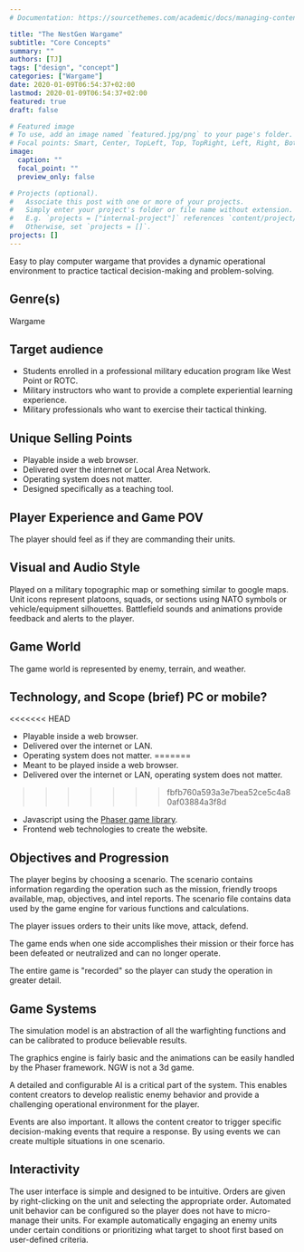 ```yaml
---
# Documentation: https://sourcethemes.com/academic/docs/managing-content/

title: "The NestGen Wargame"
subtitle: "Core Concepts"
summary: ""
authors: [TJ]
tags: ["design", "concept"]
categories: ["Wargame"]
date: 2020-01-09T06:54:37+02:00
lastmod: 2020-01-09T06:54:37+02:00
featured: true
draft: false

# Featured image
# To use, add an image named `featured.jpg/png` to your page's folder.
# Focal points: Smart, Center, TopLeft, Top, TopRight, Left, Right, BottomLeft, Bottom, BottomRight.
image:
  caption: ""
  focal_point: ""
  preview_only: false

# Projects (optional).
#   Associate this post with one or more of your projects.
#   Simply enter your project's folder or file name without extension.
#   E.g. `projects = ["internal-project"]` references `content/project/deep-learning/index.md`.
#   Otherwise, set `projects = []`.
projects: []
---
```

Easy to play computer wargame that provides a dynamic operational environment to
practice tactical decision-making and problem-solving. 

## Genre(s)
Wargame

## Target audience
- Students enrolled in a professional military education program like West Point or ROTC. 
- Military instructors who want to provide a complete experiential learning experience. 
- Military professionals who want to exercise their tactical thinking.

## Unique Selling Points
- Playable inside a web browser.
- Delivered over the internet or Local Area Network.
- Operating system does not matter.
- Designed specifically as a teaching tool.

## Player Experience and Game POV
The player should feel as if they are commanding their units.

## Visual and Audio Style
Played on a military topographic map or something similar to google maps. Unit icons represent platoons, squads, or sections using NATO symbols or vehicle/equipment silhouettes. Battlefield sounds and animations provide feedback and alerts to the player.

## Game World 
The game world is represented by enemy, terrain, and weather. 

## Technology, and Scope (brief) PC or mobile?
<<<<<<< HEAD
- Playable inside a web browser.
- Delivered over the internet or LAN.
- Operating system does not matter.
=======
- Meant to be played inside a web browser.
- Delivered over the internet or LAN, operating system does not matter.
>>>>>>> fbfb760a593a3e7bea52ce5c4a80af03884a3f8d
- Javascript using the [Phaser game library](https://phaser.io/).
- Frontend web technologies to create the website.

## Objectives and Progression
The player begins by choosing a scenario. The scenario contains information regarding the operation such as the mission, friendly troops available, map, objectives, and intel reports. The scenario file contains data used by the game engine for various functions and calculations.

The player issues orders to their units like move, attack, defend.

The game ends when one side accomplishes their mission or their force has been defeated or neutralized and can no longer operate. 

The entire game is "recorded" so the player can study the operation in greater detail.

## Game Systems 
The simulation model is an abstraction of all the warfighting functions and can be calibrated to produce believable results.

The graphics engine is fairly basic and the animations can be easily handled by the Phaser framework. NGW is not a 3d game.

A detailed and configurable AI is a critical part of the system. This enables content creators to develop realistic enemy behavior and provide a challenging operational environment for the player.

Events are also important.  It allows the content creator to trigger specific decision-making events that require a response.  By using events we can create multiple situations in one scenario.  

## Interactivity
The user interface is simple and designed to be intuitive. Orders are given by right-clicking on the unit and selecting the appropriate order. Automated unit behavior can be configured so the player does not have to micro-manage their units. For example automatically engaging an enemy units under certain conditions or prioritizing what target to shoot first based on user-defined criteria.